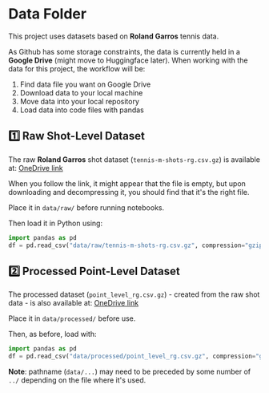 # Data Folder

This project uses datasets based on **Roland Garros** tennis data.

As Github has some storage constraints, the data is currently held in a **Google Drive** (might move to Huggingface later). When working with the data for this project, the workflow will be:

1. Find data file you want on Google Drive
1. Download data to your local machine
1. Move data into your local repository
1. Load data into code files with pandas

## 1️⃣ Raw Shot-Level Dataset

The raw **Roland Garros** shot dataset (`tennis-m-shots-rg.csv.gz`) is available at:
[OneDrive link](https://drive.google.com/file/d/14sr92fnOyu3p9tAH0nU7AnVDe_ueB145/view?usp=drive_link)

When you follow the link, it might appear that the file is empty, but upon downloading and decompressing it, you should find that it's the right file.

Place it in `data/raw/` before running notebooks.

Then load it in Python using:

```python
import pandas as pd
df = pd.read_csv("data/raw/tennis-m-shots-rg.csv.gz", compression="gzip")
```

## 2️⃣ Processed Point-Level Dataset

The processed dataset (`point_level_rg.csv.gz`) - created from the raw shot data - is also available at:
[OneDrive link](https://drive.google.com/file/d/14sr92fnOyu3p9tAH0nU7AnVDe_ueB145/view?usp=drive_link)

Place it in `data/processed/` before use.

Then, as before, load with:

```python
import pandas as pd
df = pd.read_csv("data/processed/point_level_rg.csv.gz", compression="gzip")
```

**Note**: pathname (`data/...`) may need to be preceded by some number of `../` depending on the file where it's used.
